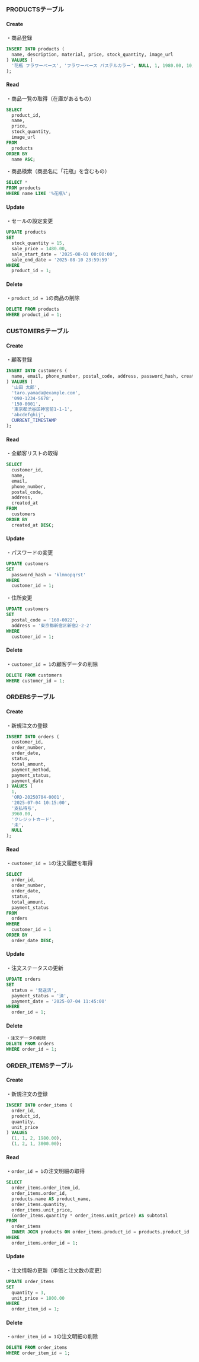 ### PRODUCTSテーブル

#### Create

・商品登録
```sql
INSERT INTO products (
  name, description, material, price, stock_quantity, image_url
) VALUES (
  '花瓶 フラワーベース', 'フラワーベース パステルカラー', NULL, 1, 1980.00, 10, 'https://image.rakuten.co.jp/pease/cabinet/10797533/777-551-22.jpg'
);
```

#### Read

・商品一覧の取得（在庫があるもの）

```sql
SELECT
  product_id,
  name,
  price,
  stock_quantity,
  image_url
FROM
  products
ORDER BY
  name ASC;
```

・商品検索（商品名に「花瓶」を含むもの）
```sql
SELECT *
FROM products
WHERE name LIKE '%花瓶%';
```

#### Update

・セールの設定変更
```sql
UPDATE products
SET
  stock_quantity = 15,
  sale_price = 1480.00,
  sale_start_date = '2025-08-01 00:00:00',
  sale_end_date = '2025-08-10 23:59:59'
WHERE
  product_id = 1;
```

#### Delete
・`product_id = 1`の商品の削除
```sql
DELETE FROM products
WHERE product_id = 1;
```

### CUSTOMERSテーブル

#### Create
・顧客登録
```sql
INSERT INTO customers (
  name, email, phone_number, postal_code, address, password_hash, created_at
) VALUES (
  '山田 太郎',
  'taro.yamada@example.com',
  '090-1234-5678',
  '150-0001',
  '東京都渋谷区神宮前1-1-1',
  'abcdefghij',
  CURRENT_TIMESTAMP
);
```

#### Read
・全顧客リストの取得
```sql
SELECT
  customer_id,
  name,
  email,
  phone_number,
  postal_code,
  address,
  created_at
FROM
  customers
ORDER BY
  created_at DESC;
```

#### Update

・パスワードの変更
```sql
UPDATE customers
SET 
  password_hash = 'klmnopqrst'
WHERE 
  customer_id = 1;
```

・住所変更
```sql
UPDATE customers
SET
  postal_code = '160-0022',
  address = '東京都新宿区新宿2-2-2'
WHERE
  customer_id = 1;
```

#### Delete
・`customer_id = 1`の顧客データの削除
```sql
DELETE FROM customers
WHERE customer_id = 1;
```

### ORDERSテーブル

#### Create
・新規注文の登録
```sql
INSERT INTO orders (
  customer_id,
  order_number,
  order_date,
  status,
  total_amount,
  payment_method,
  payment_status,
  payment_date
) VALUES (
  1,
  'ORD-20250704-0001',
  '2025-07-04 10:15:00',
  '支払待ち',
  3960.00,
  'クレジットカード',
  '未',
  NULL
);
```

#### Read
・`customer_id = 1`の注文履歴を取得
```sql
SELECT
  order_id,
  order_number,
  order_date,
  status,
  total_amount,
  payment_status
FROM
  orders
WHERE
  customer_id = 1
ORDER BY
  order_date DESC;
```

#### Update
・注文ステータスの更新
```sql
UPDATE orders
SET
  status = '発送済',
  payment_status = '済',
  payment_date = '2025-07-04 11:45:00'
WHERE
  order_id = 1;
```

#### Delete
```sql
・注文データの削除
DELETE FROM orders
WHERE order_id = 1;
```

### ORDER_ITEMSテーブル

#### Create
・新規注文の登録
```sql
INSERT INTO order_items (
  order_id,
  product_id,
  quantity,
  unit_price
) VALUES
  (1, 1, 2, 1980.00),
  (1, 2, 1, 3000.00);
```

#### Read
・`order_id = 1`の注文明細の取得
```sql
SELECT
  order_items.order_item_id,
  order_items.order_id,
  products.name AS product_name,
  order_items.quantity,
  order_items.unit_price,
  (order_items.quantity * order_items.unit_price) AS subtotal
FROM
  order_items
  INNER JOIN products ON order_items.product_id = products.product_id
WHERE
  order_items.order_id = 1;
```

#### Update
・注文情報の更新（単価と注文数の変更）
```sql
UPDATE order_items
SET
  quantity = 3,
  unit_price = 1800.00
WHERE
  order_item_id = 1;
```

#### Delete
・`order_item_id = 1`の注文明細の削除
```sql
DELETE FROM order_items
WHERE order_item_id = 1;
```